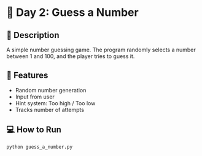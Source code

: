 # 🎯 Day 2: Guess a Number

## 📌 Description

A simple number guessing game. The program randomly selects a number between 1 and 100, and the player tries to guess it.

## 🚀 Features

- Random number generation
- Input from user
- Hint system: Too high / Too low
- Tracks number of attempts

## 💻 How to Run

```bash
python guess_a_number.py
